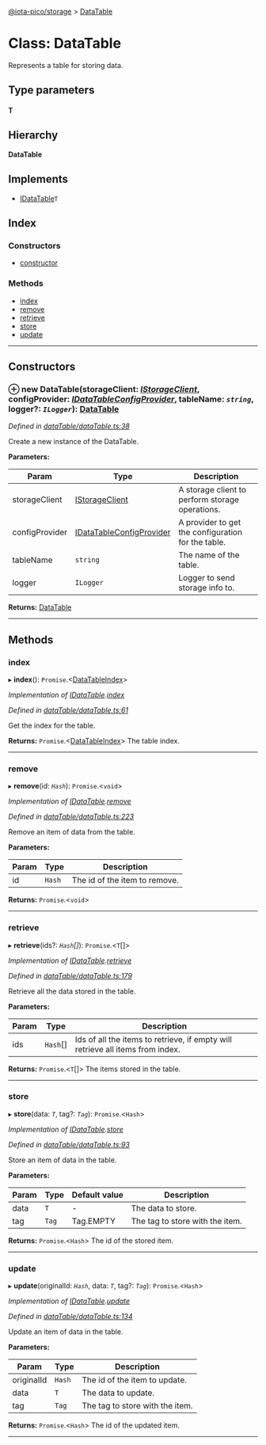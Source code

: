[@iota-pico/storage](../README.md) > [DataTable](../classes/datatable.md)

# Class: DataTable

Represents a table for storing data.

## Type parameters
#### T 
## Hierarchy

**DataTable**

## Implements

* [IDataTable](../interfaces/idatatable.md)`T`

## Index

### Constructors

* [constructor](datatable.md#constructor)

### Methods

* [index](datatable.md#index)
* [remove](datatable.md#remove)
* [retrieve](datatable.md#retrieve)
* [store](datatable.md#store)
* [update](datatable.md#update)

---

## Constructors

<a id="constructor"></a>

### ⊕ **new DataTable**(storageClient: *[IStorageClient](../interfaces/istorageclient.md)*, configProvider: *[IDataTableConfigProvider](../interfaces/idatatableconfigprovider.md)*, tableName: *`string`*, logger?: *`ILogger`*): [DataTable](datatable.md)

*Defined in [dataTable/dataTable.ts:38](https://github.com/iota-pico/storage/blob/2e37eb2/src/dataTable/dataTable.ts#L38)*

Create a new instance of the DataTable.

**Parameters:**

| Param | Type | Description |
| ------ | ------ | ------ |
| storageClient | [IStorageClient](../interfaces/istorageclient.md)   |  A storage client to perform storage operations. |
| configProvider | [IDataTableConfigProvider](../interfaces/idatatableconfigprovider.md)   |  A provider to get the configuration for the table. |
| tableName | `string`   |  The name of the table. |
| logger | `ILogger`   |  Logger to send storage info to. |

**Returns:** [DataTable](datatable.md)

---

## Methods

<a id="index"></a>

###  index

▸ **index**(): `Promise`.<[DataTableIndex](../#datatableindex)>

*Implementation of [IDataTable](../interfaces/idatatable.md).[index](../interfaces/idatatable.md#index)*

*Defined in [dataTable/dataTable.ts:61](https://github.com/iota-pico/storage/blob/2e37eb2/src/dataTable/dataTable.ts#L61)*

Get the index for the table.

**Returns:** `Promise`.<[DataTableIndex](../#datatableindex)>
The table index.

___

<a id="remove"></a>

###  remove

▸ **remove**(id: *`Hash`*): `Promise`.<`void`>

*Implementation of [IDataTable](../interfaces/idatatable.md).[remove](../interfaces/idatatable.md#remove)*

*Defined in [dataTable/dataTable.ts:223](https://github.com/iota-pico/storage/blob/2e37eb2/src/dataTable/dataTable.ts#L223)*

Remove an item of data from the table.

**Parameters:**

| Param | Type | Description |
| ------ | ------ | ------ |
| id | `Hash`   |  The id of the item to remove. |

**Returns:** `Promise`.<`void`>

___

<a id="retrieve"></a>

###  retrieve

▸ **retrieve**(ids?: *`Hash`[]*): `Promise`.<`T`[]>

*Implementation of [IDataTable](../interfaces/idatatable.md).[retrieve](../interfaces/idatatable.md#retrieve)*

*Defined in [dataTable/dataTable.ts:179](https://github.com/iota-pico/storage/blob/2e37eb2/src/dataTable/dataTable.ts#L179)*

Retrieve all the data stored in the table.

**Parameters:**

| Param | Type | Description |
| ------ | ------ | ------ |
| ids | `Hash`[]   |  Ids of all the items to retrieve, if empty will retrieve all items from index. |

**Returns:** `Promise`.<`T`[]>
The items stored in the table.

___

<a id="store"></a>

###  store

▸ **store**(data: *`T`*, tag?: *`Tag`*): `Promise`.<`Hash`>

*Implementation of [IDataTable](../interfaces/idatatable.md).[store](../interfaces/idatatable.md#store)*

*Defined in [dataTable/dataTable.ts:93](https://github.com/iota-pico/storage/blob/2e37eb2/src/dataTable/dataTable.ts#L93)*

Store an item of data in the table.

**Parameters:**

| Param | Type | Default value | Description |
| ------ | ------ | ------ | ------ |
| data | `T`  | - |   The data to store. |
| tag | `Tag`  |  Tag.EMPTY |   The tag to store with the item. |

**Returns:** `Promise`.<`Hash`>
The id of the stored item.

___

<a id="update"></a>

###  update

▸ **update**(originalId: *`Hash`*, data: *`T`*, tag?: *`Tag`*): `Promise`.<`Hash`>

*Implementation of [IDataTable](../interfaces/idatatable.md).[update](../interfaces/idatatable.md#update)*

*Defined in [dataTable/dataTable.ts:134](https://github.com/iota-pico/storage/blob/2e37eb2/src/dataTable/dataTable.ts#L134)*

Update an item of data in the table.

**Parameters:**

| Param | Type | Description |
| ------ | ------ | ------ |
| originalId | `Hash`   |  The id of the item to update. |
| data | `T`   |  The data to update. |
| tag | `Tag`   |  The tag to store with the item. |

**Returns:** `Promise`.<`Hash`>
The id of the updated item.

___

